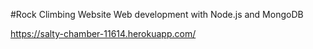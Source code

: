#Rock Climbing Website
Web development with Node.js and MongoDB

https://salty-chamber-11614.herokuapp.com/
